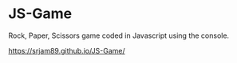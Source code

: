 # JS-Game

Rock, Paper, Scissors game coded in Javascript using the console.



https://srjam89.github.io/JS-Game/
